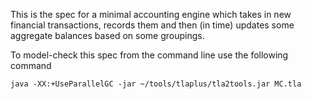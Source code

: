 This is the spec for a minimal accounting engine which takes in new financial transactions, records them and then (in time) updates some aggregate balances based on some groupings.

To model-check this spec from the command line use the following command

`java -XX:+UseParallelGC -jar ~/tools/tlaplus/tla2tools.jar MC.tla`